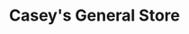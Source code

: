 ---
title: "Casey's General Store"
url: /godfrey/caseys-general-store-west-delmar-avenue/
shop: convenience
---